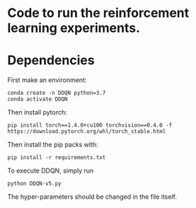 # Code to run the reinforcement learning experiments.


# Dependencies
First make an environment:
```
conda create -n DDQN python=3.7
conda activate DDQN
```
Then install pytorch:
```
pip install torch==1.4.0+cu100 torchvision==0.4.0 -f https://download.pytorch.org/whl/torch_stable.html
```

Then install the pip packs with:
```
pip install -r requirements.txt
```
To execute DDQN, simply run
```
python DDQN-v5.py
```
The hyper-parameters should be changed in the file itself.
